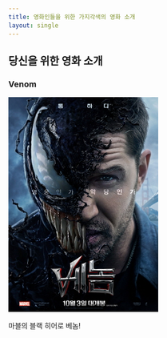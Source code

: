 ```yaml
---
title: 영화인들을 위한 가지각색의 영화 소개
layout: single
---
```


당신을 위한 영화 소개
---

### Venom
![venom](/assets/images/venom.jpg)

마블의 블랙 히어로 베놈!
